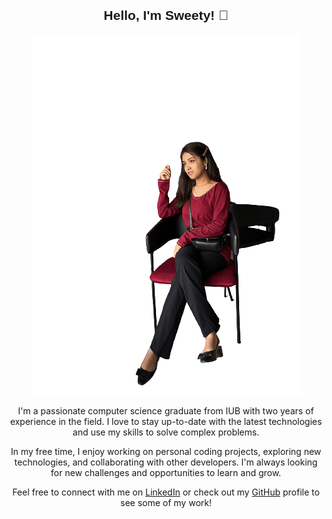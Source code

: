
 <h2 align="center"><b style="font-family: Arial, sans-serif;">Hello, I'm Sweety! 👋</b></h2> 
  <p align="center" border-radius= "50%" max-width= "200px" height= "auto">
    <img src="https://raw.githubusercontent.com/sweetybaruah/sweetybaruah/main/sweety_img2.png" alt="animated" />
  </p>
  <p align="center">I'm a passionate computer science graduate from IUB with two years of experience in the field. I love to stay up-to-date with the latest technologies and use my skills to solve complex problems. </p>
  <p align="center">In my free time, I enjoy working on personal coding projects, exploring new technologies, and collaborating with other developers. I'm always looking for new challenges and opportunities to learn and grow.</p>
  <p align="center">Feel free to connect with me on <a href="https://www.linkedin.com/in/sweetybaruah/">LinkedIn</a> or check out my <a href="https://github.com/sweetybaruah">GitHub</a> profile to see some of my work!</p>
